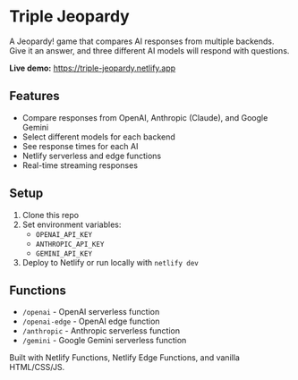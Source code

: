 # Triple Jeopardy

A Jeopardy! game that compares AI responses from multiple backends. Give it an answer, and three different AI models will respond with questions.

**Live demo:** <https://triple-jeopardy.netlify.app>

## Features

- Compare responses from OpenAI, Anthropic (Claude), and Google Gemini
- Select different models for each backend
- See response times for each AI
- Netlify serverless and edge functions
- Real-time streaming responses

## Setup

1. Clone this repo
2. Set environment variables:
   - `OPENAI_API_KEY`
   - `ANTHROPIC_API_KEY`
   - `GEMINI_API_KEY`
3. Deploy to Netlify or run locally with `netlify dev`

## Functions

- `/openai` - OpenAI serverless function
- `/openai-edge` - OpenAI edge function
- `/anthropic` - Anthropic serverless function
- `/gemini` - Google Gemini serverless function

Built with Netlify Functions, Netlify Edge Functions, and vanilla HTML/CSS/JS.
